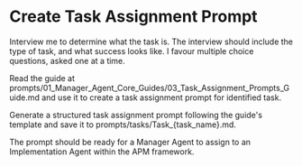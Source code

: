 # Create Task Assignment Prompt

Interview me to determine what the task is.  The interview should include the type of task, and what success looks like. I favour multiple choice questions, asked one at a time.

Read the guide at prompts/01_Manager_Agent_Core_Guides/03_Task_Assignment_Prompts_Guide.md and use it to create a task assignment prompt for identified task. 

Generate a structured task assignment prompt following the guide's template and save it to prompts/tasks/Task_{task_name}.md.

The prompt should be ready for a Manager Agent to assign to an Implementation Agent within the APM framework.